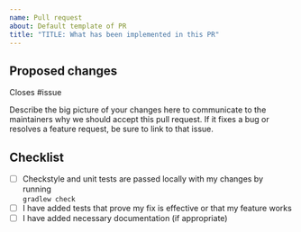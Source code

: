 ```yaml
---
name: Pull request
about: Default template of PR
title: "TITLE: What has been implemented in this PR"
---
```


## Proposed changes

Closes #issue

Describe the big picture of your changes here to communicate to the maintainers why we should accept this pull request.
If it fixes a bug or resolves a feature request, be sure to link to that issue.

## Checklist

- [ ] Checkstyle and unit tests are passed locally with my changes by running <br>`gradlew check`
- [ ] I have added tests that prove my fix is effective or that my feature works
- [ ] I have added necessary documentation (if appropriate)
